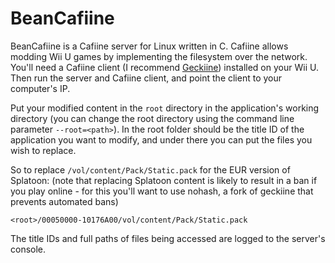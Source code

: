 # BeanCafiine

BeanCafiine is a Cafiine server for Linux written in C.
Cafiine allows modding Wii U games by implementing the filesystem over the network.
You'll need a Cafiine client (I recommend [Geckiine](https://github.com/OatmealDome/Geckiine)) installed on your Wii U.
Then run the server and Cafiine client, and point the client to your computer's IP.

Put your modified content in the `root` directory in the application's working directory (you can change the root directory using the command line parameter `--root=<path>`).
In the root folder should be the title ID of the application you want to modify, and under there you can put the files you wish to replace.

So to replace `/vol/content/Pack/Static.pack` for the EUR version of Splatoon: (note that replacing Splatoon content is likely to result in a ban if you play online - for this you'll want to use nohash, a fork of geckiine that prevents automated bans)
```
<root>/00050000-10176A00/vol/content/Pack/Static.pack
```

The title IDs and full paths of files being accessed are logged to the server's console.